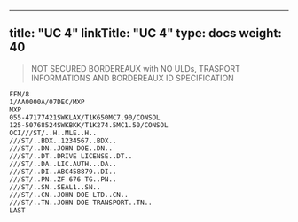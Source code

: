
---
title: "UC 4"
linkTitle: "UC 4"
type: docs
weight: 40
---

> NOT SECURED BORDEREAUX with NO ULDs, TRASPORT INFORMATIONS AND BORDEREAUX ID SPECIFICATION
```
FFM/8
1/AA0000A/07DEC/MXP
MXP
055-47177421SWKLAX/T1K650MC7.90/CONSOL
125-50768524SWKBKK/T1K274.5MC1.50/CONSOL
OCI///ST/..H..MLE..H..
///ST/..BDX..1234567..BDX..
///ST/..DN..JOHN DOE..DN..
///ST/..DT..DRIVE LICENSE..DT..
///ST/..DA..LIC.AUTH...DA..
///ST/..DI..ABC458879..DI..
///ST/..PN..ZF 676 TG..PN..
///ST/..SN..SEAL1..SN..
///ST/..CN..JOHN DOE LTD..CN..
///ST/..TN..JOHN DOE TRANSPORT..TN..
LAST
```

